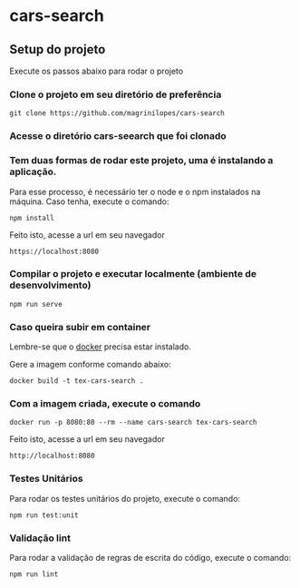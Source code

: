 # cars-search

## Setup do projeto
Execute os passos abaixo para rodar o projeto

### Clone o projeto em seu diretório de preferência
```
git clone https://github.com/magrinilopes/cars-search
```

### Acesse o diretório cars-seearch que foi clonado

### Tem duas formas de rodar este projeto, uma é instalando a aplicação.
Para esse processo, é necessário ter o node e o npm instalados na máquina. Caso tenha, execute o comando:
```
npm install
```
Feito isto, acesse a url em seu navegador
```
https://localhost:8080
```

### Compilar o projeto e executar localmente (ambiente de desenvolvimento)
```
npm run serve
```

### Caso queira subir em container
Lembre-se que o [docker](https://docs.docker.com/get-docker/) precisa estar instalado.

Gere a imagem conforme comando abaixo:
```
docker build -t tex-cars-search .
```

### Com a imagem criada, execute o comando
```
docker run -p 8080:80 --rm --name cars-search tex-cars-search
```
Feito isto, acesse a url em seu navegador
```
http://localhost:8080
```

### Testes Unitários
Para rodar os testes unitários do projeto, execute o comando:
```
npm run test:unit
```

### Validação lint
Para rodar a validação de regras de escrita do código, execute o comando:
```
npm run lint
```
